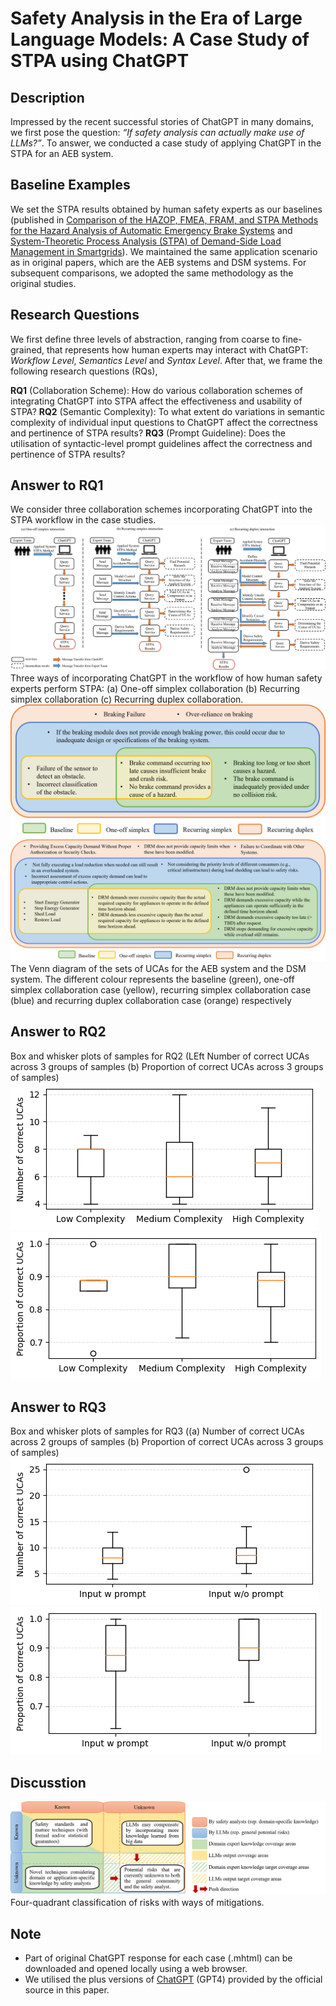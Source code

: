# Safety Analysis in the Era of Large Language Models: A Case Study of STPA using ChatGPT

## Description
Impressed by the recent successful stories of ChatGPT in many domains, we first pose the question: *“If safety analysis can actually make use of LLMs?”*. To answer, we conducted a case study of applying ChatGPT in the STPA for an AEB system.

## Baseline Examples
We set the STPA results obtained by human safety experts as our baselines (published in [Comparison of the HAZOP, FMEA, FRAM, and STPA Methods for the Hazard Analysis of Automatic Emergency Brake Systems](https://asmedigitalcollection.asme.org/risk/article-abstract/8/3/031104/1115198/Comparison-of-the-HAZOP-FMEA-FRAM-and-STPA-Methods?redirectedFrom=fulltext) and [System-Theoretic Process Analysis (STPA) of Demand-Side Load Management in Smartgrids](https://www.researchgate.net/publication/364818821_STAMP_Workshop_2018_MIT_Partnership_for_Systems_Approaches_to_Safety_and_Security_PSASS_System-Theoretic_Process_Analysis_STPA_of_Demand-Side_Load_Management_in_Smartgrids)). 
We maintained the same application scenario as in original papers, which are the AEB systems and DSM systems. For subsequent comparisons, we adopted the same methodology as the original studies.

## Research Questions
We first define three levels of abstraction, ranging from coarse to fine-grained, that represents how human experts may interact with ChatGPT: *Workflow Level*, *Semantics Level* and *Syntax Level*. After that, we frame the following research questions (RQs),

**RQ1** (Collaboration Scheme): How do various collaboration schemes of integrating ChatGPT into STPA affect the effectiveness and usability of STPA?
**RQ2** (Semantic Complexity): To what extent do variations in semantic complexity of individual input questions to ChatGPT affect the correctness and pertinence of STPA results?
**RQ3** (Prompt Guideline): Does the utilisation of syntactic-level prompt guidelines affect the correctness and pertinence of STPA results?

## Answer to RQ1 
We consider three collaboration schemes  incorporating ChatGPT into the STPA workflow in the case studies.
![Image text](https://github.com/YiQi0318/ChatGPT-STPA/blob/main/IMG/new7.png)
Three ways of incorporating ChatGPT in the workflow of how human safety experts perform STPA: (a) One-off simplex collaboration (b) Recurring simplex collaboration (c) Recurring duplex collaboration.
![Image text](https://github.com/YiQi0318/ChatGPT-STPA/blob/main/IMG/new31.png)
![Image text](https://github.com/YiQi0318/ChatGPT-STPA/blob/main/IMG/new32.png)
The Venn diagram of the sets of UCAs for the AEB system and the DSM system. The different colour represents the baseline (green), one-off simplex collaboration case (yellow), recurring simplex collaboration case (blue) and recurring duplex collaboration case (orange) respectively

## Answer to RQ2 
Box and whisker plots of samples for RQ2 (LEft Number of correct UCAs across 3 groups of samples (b) Proportion of correct UCAs across 3 groups of samples)
![Image text](https://github.com/YiQi0318/ChatGPT-STPA/blob/main/IMG/new33.png)
![Image text](https://github.com/YiQi0318/ChatGPT-STPA/blob/main/IMG/new34.png)

## Answer to RQ3 
Box and whisker plots of samples for RQ3 ((a) Number of correct UCAs across 2 groups of samples (b) Proportion of correct UCAs across 3 groups of samples)
![Image text](https://github.com/YiQi0318/ChatGPT-STPA/blob/main/IMG/new35.png)
![Image text](https://github.com/YiQi0318/ChatGPT-STPA/blob/main/IMG/new36.png)

## Discusstion
![Image text](https://raw.githubusercontent.com/YiQi0318/ChatGPT-STPA/main/IMG/fig4.png)
Four-quadrant classification of risks with ways of mitigations.

## Note
* Part of original ChatGPT response for each case (.mhtml) can be downloaded and opened locally using a web browser.
* We utilised the plus versions of [ChatGPT](https://openai.com/blog/chatgpt) (GPT4) provided by the official source in this paper.
